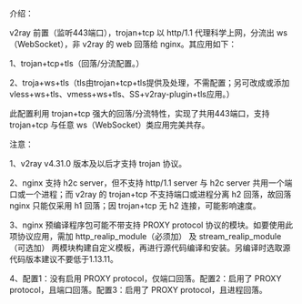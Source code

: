 介绍：

v2ray 前置（监听443端口），trojan+tcp 以 http/1.1 代理科学上网，分流出 ws（WebSocket），非 v2ray 的 web 回落给 nginx。其应用如下：

1、trojan+tcp+tls（回落/分流配置。）

2、troja+ws+tls（tls由trojan+tcp+tls提供及处理，不需配置；另可改成或添加vless+ws+tls、vmess+ws+tls、SS+v2ray-plugin+tls应用。）

此配置利用 trojan+tcp 强大的回落/分流特性，实现了共用443端口，支持 trojan+tcp 与任意 ws（WebSocket）类应用完美共存。

注意：

1、v2ray v4.31.0 版本及以后才支持 trojan 协议。

2、nginx 支持 h2c server，但不支持 http/1.1 server 与 h2c server 共用一个端口或一个进程；而 v2ray 的 trojan+tcp 不支持端口或进程分离 h2 回落，故回落 nginx 只能仅采用 h1 回落；因 trojan+tcp 无 h2 连接，可能影响速度。

3、nginx 预编译程序包可能不带支持 PROXY protocol 协议的模块。如要使用此项协议应用，需加 http_realip_module（必须加） 及 stream_realip_module（可选加） 两模块构建自定义模板，再进行源代码编译和安装。另编译时选取源代码版本建议不要低于1.13.11。

4、配置1：没有启用 PROXY protocol，仅端口回落。配置2：启用了 PROXY protocol，且端口回落。配置3：启用了 PROXY protocol，且进程回落。
